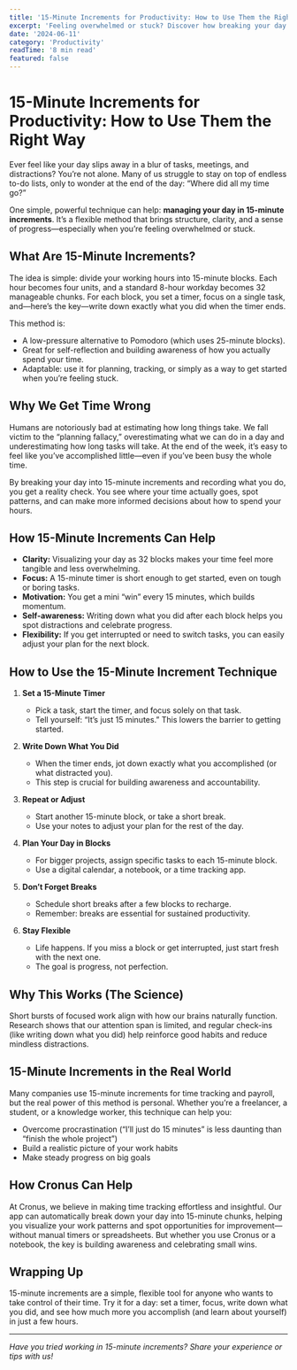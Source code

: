 ```yaml
---
title: '15-Minute Increments for Productivity: How to Use Them the Right Way'
excerpt: 'Feeling overwhelmed or stuck? Discover how breaking your day into 15-minute blocks can boost your focus, clarity, and sense of achievement.'
date: '2024-06-11'
category: 'Productivity'
readTime: '8 min read'
featured: false
---
```


# 15-Minute Increments for Productivity: How to Use Them the Right Way

Ever feel like your day slips away in a blur of tasks, meetings, and distractions? You’re not alone. Many of us struggle to stay on top of endless to-do lists, only to wonder at the end of the day: “Where did all my time go?”

One simple, powerful technique can help: **managing your day in 15-minute increments**. It’s a flexible method that brings structure, clarity, and a sense of progress—especially when you’re feeling overwhelmed or stuck.

## What Are 15-Minute Increments?

The idea is simple: divide your working hours into 15-minute blocks. Each hour becomes four units, and a standard 8-hour workday becomes 32 manageable chunks. For each block, you set a timer, focus on a single task, and—here’s the key—write down exactly what you did when the timer ends.

This method is:

- A low-pressure alternative to Pomodoro (which uses 25-minute blocks).
- Great for self-reflection and building awareness of how you actually spend your time.
- Adaptable: use it for planning, tracking, or simply as a way to get started when you’re feeling stuck.

## Why We Get Time Wrong

Humans are notoriously bad at estimating how long things take. We fall victim to the “planning fallacy,” overestimating what we can do in a day and underestimating how long tasks will take. At the end of the week, it’s easy to feel like you’ve accomplished little—even if you’ve been busy the whole time.

By breaking your day into 15-minute increments and recording what you do, you get a reality check. You see where your time actually goes, spot patterns, and can make more informed decisions about how to spend your hours.

## How 15-Minute Increments Can Help

- **Clarity:** Visualizing your day as 32 blocks makes your time feel more tangible and less overwhelming.
- **Focus:** A 15-minute timer is short enough to get started, even on tough or boring tasks.
- **Motivation:** You get a mini “win” every 15 minutes, which builds momentum.
- **Self-awareness:** Writing down what you did after each block helps you spot distractions and celebrate progress.
- **Flexibility:** If you get interrupted or need to switch tasks, you can easily adjust your plan for the next block.

## How to Use the 15-Minute Increment Technique

1. **Set a 15-Minute Timer**
   - Pick a task, start the timer, and focus solely on that task.
   - Tell yourself: “It’s just 15 minutes.” This lowers the barrier to getting started.

2. **Write Down What You Did**
   - When the timer ends, jot down exactly what you accomplished (or what distracted you).
   - This step is crucial for building awareness and accountability.

3. **Repeat or Adjust**
   - Start another 15-minute block, or take a short break.
   - Use your notes to adjust your plan for the rest of the day.

4. **Plan Your Day in Blocks**
   - For bigger projects, assign specific tasks to each 15-minute block.
   - Use a digital calendar, a notebook, or a time tracking app.

5. **Don’t Forget Breaks**
   - Schedule short breaks after a few blocks to recharge.
   - Remember: breaks are essential for sustained productivity.

6. **Stay Flexible**
   - Life happens. If you miss a block or get interrupted, just start fresh with the next one.
   - The goal is progress, not perfection.

## Why This Works (The Science)

Short bursts of focused work align with how our brains naturally function. Research shows that our attention span is limited, and regular check-ins (like writing down what you did) help reinforce good habits and reduce mindless distractions.

## 15-Minute Increments in the Real World

Many companies use 15-minute increments for time tracking and payroll, but the real power of this method is personal. Whether you’re a freelancer, a student, or a knowledge worker, this technique can help you:

- Overcome procrastination (“I’ll just do 15 minutes” is less daunting than “finish the whole project”)
- Build a realistic picture of your work habits
- Make steady progress on big goals

## How Cronus Can Help

At Cronus, we believe in making time tracking effortless and insightful. Our app can automatically break down your day into 15-minute chunks, helping you visualize your work patterns and spot opportunities for improvement—without manual timers or spreadsheets. But whether you use Cronus or a notebook, the key is building awareness and celebrating small wins.

## Wrapping Up

15-minute increments are a simple, flexible tool for anyone who wants to take control of their time. Try it for a day: set a timer, focus, write down what you did, and see how much more you accomplish (and learn about yourself) in just a few hours.

---

_Have you tried working in 15-minute increments? Share your experience or tips with us!_
